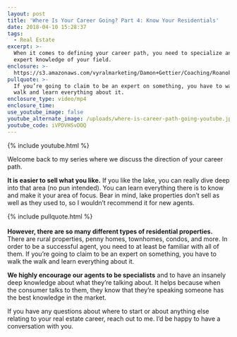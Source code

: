 ```yaml
---
layout: post
title: 'Where Is Your Career Going? Part 4: Know Your Residentials'
date: 2018-04-10 15:28:37
tags:
  - Real Estate
excerpt: >-
  When it comes to defining your career path, you need to specialize and have an
  expert knowledge of your field.
enclosure: >-
  https://s3.amazonaws.com/vyralmarketing/Damon+Gettier/Coaching/Roanoke+Real+Estate+Agent-+Where+Is+Your+Career+Going%253F+Part+4-+Know+Your+Residentials.mp4
pullquote: >-
  If you’re going to claim to be an expert on something, you have to walk the
  walk and learn everything about it.
enclosure_type: video/mp4
enclosure_time:
use_youtube_image: false
youtube_alternate_image: /uploads/where-is-career-path-going-youtube.jpg
youtube_code: iVPDVHSvDOQ
---
```


{% include youtube.html %}

Welcome back to my series where we discuss the direction of your career path.

**It is easier to sell what you like.** If you like the lake, you can really dive deep into that area (no pun intended). You can learn everything there is to know and make it your area of focus. Bear in mind, lake properties don’t sell as well as they used to, so I wouldn’t recommend it for new agents.

{% include pullquote.html %}<br><br>**However, there are so many different types of residential properties.** There are rural properties, penny homes, townhomes, condos, and more. In order to be a successful agent, you need to at least be familiar with all of them. If you’re going to claim to be an expert on something, you have to walk the walk and learn everything about it.

**We highly encourage our agents to be specialists** and to have an insanely deep knowledge about what they’re talking about. It helps because when the consumer talks to them, they know that they’re speaking someone has the best knowledge in the market.

If you have any questions about where to start or about anything else relating to your real estate career, reach out to me. I’d be happy to have a conversation with you.